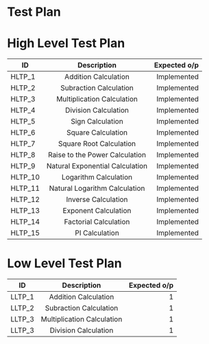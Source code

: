 # Test Plan


# High Level Test Plan
| ID   |      Description     |  Expected o/p |
|----------|:-------------:|------:|
| HLTP_1 |  Addition Calculation | Implemented  |
| HLTP_2 |  Subraction Calculation  | Implemented  |
| HLTP_3 |  Multiplication Calculation  | Implemented  |
| HLTP_4 |  Division Calculation | Implemented  |
| HLTP_5 |  Sign Calculation  | Implemented  |
| HLTP_6 |  Square Calculation  | Implemented  |
| HLTP_7 |  Square Root Calculation | Implemented  |
| HLTP_8 |  Raise to the Power Calculation  | Implemented  |
| HLTP_9 |  Natural Exponential Calculation  | Implemented  |
| HLTP_10 |  Logarithm Calculation  | Implemented  |
| HLTP_11 |  Natural Logarithm Calculation  | Implemented  |
| HLTP_12 |  Inverse Calculation  | Implemented  |
| HLTP_13 |  Exponent Calculation  | Implemented  |
| HLTP_14 |  Factorial Calculation  | Implemented  |
| HLTP_15 |  PI Calculation  | Implemented  |

# Low Level Test Plan
| ID   |      Description     |  Expected o/p |
|----------|:-------------:|------:|
| LLTP_1 |  Addition Calculation | 1  |
| LLTP_2 |  Subraction Calculation  | 1  |
| LLTP_3 |  Multiplication Calculation  | 1  |
| LLTP_3 |  Division Calculation  | 1  |
